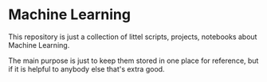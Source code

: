 # Machine Learning

This repository is just a collection of littel scripts, projects, notebooks about Machine Learning.

The main purpose is just to keep them stored in one place for reference, but if it is helpful to anybody else that's extra good.
